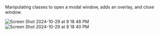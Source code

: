 Manipulating classes to open a modal window, adds an overlay, and close window.

![Screen Shot 2024-10-29 at 8 18 48 PM](https://github.com/user-attachments/assets/93bc976a-cd5a-4e10-b9e8-407fe3448c31)
![Screen Shot 2024-10-29 at 8 18 40 PM](https://github.com/user-attachments/assets/e240b124-a1e5-48dd-9846-619db3c78346)

